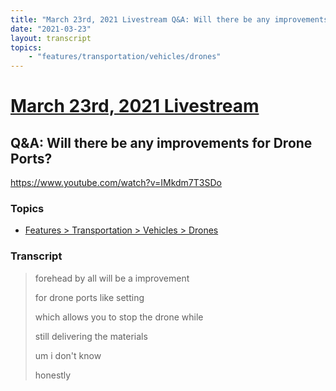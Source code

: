 ```yaml
---
title: "March 23rd, 2021 Livestream Q&A: Will there be any improvements for Drone Ports?"
date: "2021-03-23"
layout: transcript
topics:
    - "features/transportation/vehicles/drones"
---
```

# [March 23rd, 2021 Livestream](../2021-03-23.md)
## Q&A: Will there be any improvements for Drone Ports?
https://www.youtube.com/watch?v=IMkdm7T3SDo

### Topics
* [Features > Transportation > Vehicles > Drones](../topics/features/transportation/vehicles/drones.md)

### Transcript

> forehead by all will be a improvement
>
> for drone ports like setting
>
> which allows you to stop the drone while
>
> still delivering the materials
>
> um i don't know
>
> honestly
